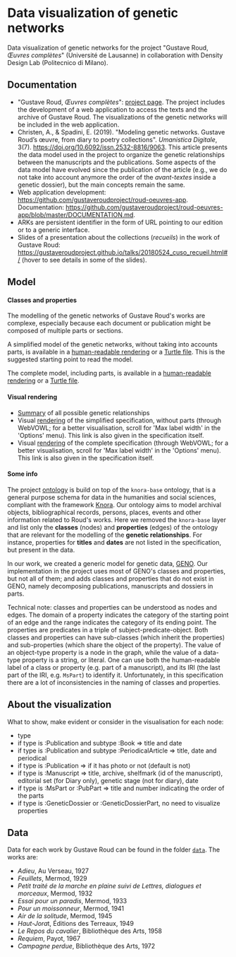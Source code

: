 # Data visualization of genetic networks

Data visualization of genetic networks for the project "Gustave Roud, *Œuvres complètes*" (Université de Lausanne) in collaboration with Density Design Lab (Politecnico di Milano).

## Documentation
- "Gustave Roud, *Œuvres complètes*": [project page](https://www.unil.ch/clsr/home/menuinst/projets-de-recherche/gustave-roud-oeuvres-completes.html). The project includes the development of a web application to access the texts and the archive of Gustave Roud. The visualizations of the genetic networks will be included in the web application.
- Christen, A., & Spadini, E. (2019). "Modeling genetic networks. Gustave Roud’s œuvre, from diary to poetry collections". *Umanistica Digitale*, 3(7). https://doi.org/10.6092/issn.2532-8816/9063. This article presents the data model used in the project to organize the genetic relationships between the manuscripts and the publications. Some aspects of the data model have evolved since the publication of the article (e.g., we do not take into account anymore the order of the *avant-textes* inside a genetic dossier), but the main concepts remain the same.
- Web application development: https://github.com/gustaveroudproject/roud-oeuvres-app. Documentation: https://github.com/gustaveroudproject/roud-oeuvres-app/blob/master/DOCUMENTATION.md.
- ARKs are persistent identifier in the form of URL pointing to our edition or to a generic interface.
- Slides of a presentation about the collections (*recueils*) in the work of Gustave Roud: https://gustaveroudproject.github.io/talks/20180524_cuso_recueil.html#/ (hover to see details in some of the slides).


## Model

#### Classes and properties
The modelling of the genetic networks of Gustave Roud's works are complexe, especially because each document or publication might be composed of multiple parts or sections.

A simplified model of the genetic networks, without taking into accounts parts, is available in a [human-readable rendering](http://150.146.207.114/lode/extract?url=https%3A%2F%2Fraw.githubusercontent.com%2Fgustaveroudproject%2FgeneticNetworksDataViz%2Fmaster%2Fdoc%2FRoudGeneticsSpecificationWithoutParts.ttl&owlapi=true&lang=en) or a [Turtle file](doc/RoudGeneticsSpecificationWithoutParts.ttl). This is the suggested starting point to read the model.

The complete model, including parts, is available in a [human-readable rendering](http://150.146.207.114/lode/extract?url=https%3A%2F%2Fraw.githubusercontent.com%2Fgustaveroudproject%2FgeneticNetworksDataViz%2Fmaster%2Fdoc%2FRoudGeneticsSpecificationComplete.ttl&owlapi=true&lang=en) or a [Turtle file](doc/RoudGeneticsSpecificationComplete.ttl).

#### Visual rendering
- [Summary](doc/RoudGenetics.png) of all possible genetic relationships
- Visual [rendering](http://visualdataweb.de/webvowl/#opts=cd=240;filter_disjoint=false;mode_compact=true;mode_colorExt=false;#iri=https://raw.githubusercontent.com/gustaveroudproject/geneticNetworksDataViz/master/doc/RoudGeneticsSpecificationWithoutParts.ttl) of the simplified specification, without parts (through WebVOWL; for a better visualisation, scroll for 'Max label width' in the 'Options' menu). This link is also given in the specification itself.
- Visual [rendering](http://visualdataweb.de/webvowl/#opts=cd=240;filter_disjoint=false;mode_compact=true;mode_colorExt=false;#iri=https://raw.githubusercontent.com/gustaveroudproject/geneticNetworksDataViz/master/doc/RoudGeneticsSpecificationComplete.ttl) of the complete specification (through WebVOWL; for a better visualisation, scroll for 'Max label width' in the 'Options' menu). This link is also given in the specification itself.


#### Some info
The project [ontology](https://github.com/LaDHUL/oeuvres-roud) is build on top of the `knora-base` ontology, that is a general purpose schema for data in the humanities and social sciences, compliant with the framework [Knora](https://dsp.dasch.swiss/). Our ontology aims to model archival objects, bibliographical records, persons, places, events and other information related to Roud's works. Here we removed the `knora-base` layer and list only the **classes** (nodes) and **properties** (edges) of the ontology that are relevant for the modelling of the **genetic relationships**. For instance, properties for **titles** and **dates** are not listed in the specification, but present in the data.

In our work, we created a generic model for genetic data, [GENO](https://gen-o.github.io/). Our implementation in the project uses most of GENO's classes and properties, but not all of them; and adds classes and properties that do not exist in GENO, namely decomposing publications, manuscripts and dossiers in parts. 

Technical note: classes and properties can be understood as nodes and edges. The domain of a property indicates the category of the starting point of an edge and the range indicates the category of its ending point. The properties are predicates in a triple of subject-predicate-object. Both classes and properties can have sub-classes (which inherit the properties) and sub-properties (which share the object of the property). The value of an object-type property is a node in the graph, while the value of a data-type property is a string, or literal. One can use both the human-readable label of a class or property (e.g. part of a manuscript), and its IRI (the last part of the IRI, e.g. `MsPart`) to identify it. Unfortunately, in this specification there are a lot of inconsistencies in the naming of classes and properties. 


## About the visualization
What to show, make evident or consider in the visualisation for each node:
* type
* if type is :Publication and subtype :Book => title and date
* if type is :Publication and subtype :PeriodicalArticle => title, date and periodical
* if type is :Publication => if it has photo or not (default is not)
* if type is :Manuscript => title, archive, shelfmark (id of the manuscript), editorial set (for Diary only), genetic stage (not for diary), date
* if type is :MsPart or :PubPart => title and number indicating the order of the parts
* if type is :GeneticDossier or :GeneticDossierPart, no need to visualize properties


## Data

Data for each work by Gustave Roud can be found in the folder [`data`](data). The works are:
* *Adieu*, Au Verseau, 1927
* *Feuillets*, Mermod, 1929
* *Petit traité de la marche en plaine suivi de Lettres, dialogues et morceaux*, Mermod, 1932
* *Essai pour un paradis*, Mermod, 1933
* *Pour un moissonneur*, Mermod, 1941
* *Air de la solitude*, Mermod, 1945
* *Haut-Jora*t, Éditions des Terreaux, 1949
* *Le Repos du cavalier*, Bibliothèque des Arts, 1958
* *Requiem*, Payot, 1967
* *Campagne perdue*, Bibliothèque des Arts, 1972





